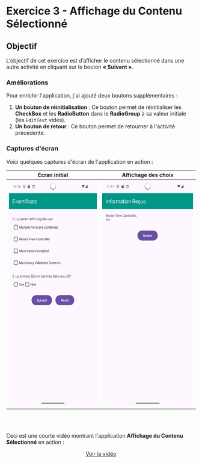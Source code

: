 # Exercice 3 - Affichage du Contenu Sélectionné

## Objectif
L’objectif de cet exercice est d’afficher le contenu sélectionné dans une autre activité en cliquant sur le bouton **« Suivant »**.

### Améliorations
Pour enrichir l'application, j'ai ajouté deux boutons supplémentaires :
1. **Un bouton de réinitialisation** : Ce bouton permet de réinitialiser les **CheckBox** et les **RadioButton** dans le **RadioGroup** à sa valeur initiale (les `EditText` vides).
2. **Un bouton de retour** : Ce bouton permet de retourner à l'activité précédente.

### Captures d'écran
Voici quelques captures d'écran de l'application en action :

| Écran initial | Affichage des choix |
| ------------- | ------------------- |
| <img src="screen_before_quests.png" width="300" height="600"> | <img src="screen_after_quests.png" width="300" height="600"> |

<br>
<br>

Ceci est une courte vidéo montrant l'application **Affichage du Contenu Sélectionné** en action :

<div align="center">

[Voir la vidéo](https://github.com/user-attachments/assets/2333dc1d-f972-45a2-a1a4-5b6b34a836e5)                                        
  
  
                    
                      
  

</div>

